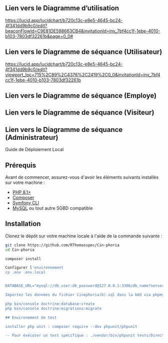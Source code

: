 



## Lien vers le Diagramme d’utilisation
https://lucid.app/lucidchart/b720c13c-e8e5-4645-bc24-4f341dd9b9c0/edit?beaconFlowId=C9E81DE598663CB4&invitationId=inv_7bf4cc1f-1ebe-4010-b103-7803df32261b&page=0_0#

## Lien vers le Diagramme de séquance (Utilisateur)
https://lucid.app/lucidchart/b720c13c-e8e5-4645-bc24-4f341dd9b9c0/edit?viewport_loc=715%2C89%2C4376%2C2419%2C0_0&invitationId=inv_7bf4cc1f-1ebe-4010-b103-7803df32261b

## Lien vers le Diagramme de séquance (Employe)

## Lien vers le Diagramme de séquance (Visiteur)

## Lien vers le Diagramme de séquance (Administrateur)



Guide de Déploiement Local

## Prérequis

Avant de commencer, assurez-vous d'avoir les éléments suivants installés sur votre machine :

- [PHP 8.1+](https://www.php.net/)
- [Composer](https://getcomposer.org/)
- [Symfony CLI](https://symfony.com/download)
- [MySQL](https://www.mysql.com/) ou tout autre SGBD compatible

## Installation

Clonez le dépôt sur votre machine locale à l'aide de la commande suivante :

```bash
git clone https://github.com/RThomasspec/Cin-phoria
cd Cin-phoria

composer install

Configurer l'environnement
cp .env .env.local


DATABASE_URL="mysql://db_user:db_password@127.0.0.1:3306/db_name?serverVersion=5.7"

Importez les données du fichier Cinephoria(6).sql dans la bdd via phpmyadmin

php bin/console doctrine:database:create
php bin/console doctrine:migrations:migrate

## Environement de test

installer php unit : composer require --dev phpunit/phpunit

-- Pour éxécuter un test spécifique : ./vendor/bin/phpunit tests/DirectoryName/TestFileName.php


